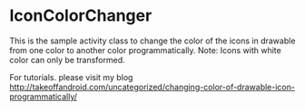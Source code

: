 # IconColorChanger
This is the sample activity class to change the color of the icons in drawable from one color to another color programmatically. 
Note: Icons with white color can only be transformed.

For tutorials. please visit my blog http://takeoffandroid.com/uncategorized/changing-color-of-drawable-icon-programmatically/
